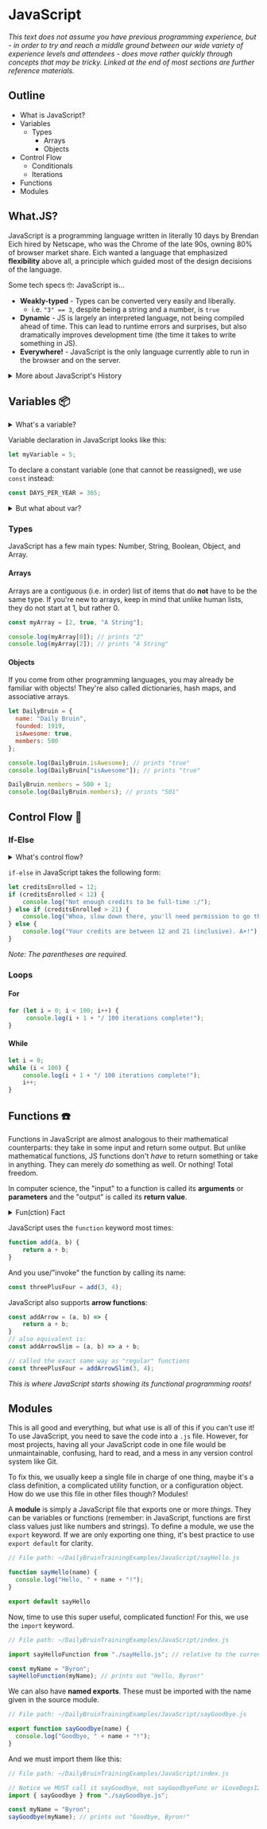 # JavaScript

*This text does not assume you have previous programming experience, but - in order to try and reach a middle ground between our wide variety of experience levels and attendees - does move rather quickly through concepts that may be tricky. Linked at the end of most sections are further reference materials.*

## Outline

- What is JavaScript?
- Variables
  - Types
    - Arrays
    - Objects
- Control Flow
  - Conditionals
  - Iterations
- Functions
- Modules

## What.JS?

JavaScript is a programming language written in literally 10 days by Brendan Eich hired by Netscape, who was the Chrome of the late 90s, owning 80% of browser market share. Eich wanted a language that emphasized **flexibility** above all, a principle which guided most of the design decisions of the language.

Some tech specs :nerd_face:: JavaScript is...

- **Weakly-typed** - Types can be converted very easily and liberally.
  - i.e. `"3" == 3`, despite being a string and a number, is `true`
- **Dynamic** - JS is largely an interpreted language, not being compiled ahead of time. This can lead to runtime errors and surprises, but also dramatically improves development time (the time it takes to write something in JS).
- **Everywhere!** - JavaScript is the only language currently able to run in the browser and on the server.

<details>
  <summary>More about JavaScript's History</summary>
  JavaScript was originally titled "Mocha," a blatant reference to Java. This was because - believe it or not - Java was the new, trendy language of the late 90s and all the web developers were coming from that as their primary language. Because of this, Eich designed JavaScript to use Java's familiar <em>syntax</em> (curly braces, semi-colons, optional whitespace) while incorporating functional programming <em>features</em> (functions being first class (i.e. able to be assigned to a variable), prototypical inheritance (from Self, in contrast to class-based inheritance from Java), and dynamic typing). This allowed JavaScript to, while being far from perfect as you'll see in countless jokes over the Internet, last as long as it has. Maybe Eich knew what he was doing after all!
  <br>
  <br>
  Oh, and the name came from wanting to go past "Mocha" and literally just say "Java." Honesty is a virtue! The "script" comes from Netscape wanting to make it sound as least scary as possible as to attract the most programmers. It's not that scary old programming language Java! Why, this? It's just a scripting language. A little tiny script! (With JS files pushing 2 MB these days, we might laugh at this today.)
</details>

## Variables :package:

<details>
  <summary>What's a variable?</summary>
  A variable is just what it is in math: a particular unique name associated with a certain value. In algebra, you have x = 3 * 9 * 10 / 4. In computer science, you have the exact same thing! Think of a variable as a drawer. You put a label on the drawer, say "socks," and put anything you want into it. Ideally, it would indeed be socks! Now you have a nice organized place to put your socks. If you ever wanted to change up your sock collection, all you have to do is go into that drawer, take out some stuff, put in some stuff, and you're good! 
  <br>
  <br>
  Also! While we're at it, this is a good time to show the difference between a strongly- and weakly-typed language. A strongly-typed language - OCaml or Rust - will not let you put anything except socks in that drawer. No exceptions: not shoes, not tights, not even stockings. This drawer is <strong>strictly</strong> for socks, buddy. On the other hand, the more weakly-typed a language is, the more it will allow. A slightly weaker language - C or C++ - might allow stockings and tights, but definitely not shoes. An even weaker language - JavaScript - might allow practically anything: shoes, dogs, the CS professor who first ruined your GPA, etc.
</details>

Variable declaration in JavaScript looks like this:

```javascript
let myVariable = 5;
```

To declare a constant variable (one that cannot be reassigned), we use `const` instead:

```javascript
const DAYS_PER_YEAR = 365;
```

<details>
  <summary>But what about var?</summary>
  Sigh... must we? Fine, fine, if we must.
  <br>
  "var" assigns a variable which is <strong>globally</strong> scoped. This means that if you define a variable inside a function using var, when you exit the function that variable will still be valid. This gives the most flexibility and is the most appealing in the context of just writing smaller files to animate your website logo, but as JavaScript now handles your Social Security Number, bank statements, and entire life in its tragic little hands, we prefer to use "let" and "const" instead nowadays.
  <br>
  "let" assigns a variable which is <strong>block</strong> scoped. If you declare a variable inside a function using let, once you exit that function, it will no longer be valid. While less flexible and perhaps more annoying, this tends to produce more consistent results, which is exactly what you want on your server handling sensitive user data.
</details>

### Types

JavaScript has a few main types: Number, String, Boolean, Object, and Array.

#### Arrays

Arrays are a contiguous (i.e. in order) list of items that do **not** have to be the same type. If you're new to arrays, keep in mind that unlike human lists, they do not start at 1, but rather 0.

```javascript
const myArray = [2, true, "A String"];

console.log(myArray[0]); // prints "2"
console.log(myArray[2]); // prints "A String"
```

#### Objects

If you come from other programming languages, you may already be familiar with objects! They're also called dictionaries, hash maps, and associative arrays.

```javascript
let DailyBruin = {
  name: "Daily Bruin",
  founded: 1919,
  isAwesome: true,
  members: 500
};

console.log(DailyBruin.isAwesome); // prints "true"
console.log(DailyBruin["isAwesome"]); // prints "true"

DailyBruin.members = 500 + 1;
console.log(DailyBruin.members); // prints "501"
```



## Control Flow :arrows_counterclockwise:

### If-Else

<details>
  <summary>What's control flow?</summary>
  Great question! Control flow is basically the fancy word for "if this, then that." Very rarely will a program do the same exact thing with all the input it ever gets under any circumstances. 99.9% of the time, you want to say "OK, computer, IF this one thing is true, then do this, OTHERWISE, just do that." Except instead of otherwise, we say else probably because it's shorter. 
  Every programming language will have some concept of control flow and usually the syntax is fairly similar.
</details>

`if-else` in JavaScript takes the following form:

```javascript
let creditsEnrolled = 12;
if (creditsEnrolled < 12) {
    console.log("Not enough credits to be full-time :/");
} else if (creditsEnrolled > 21) {
    console.log("Whoa, slow down there, you'll need permission to go that hard.");
} else {
    console.log("Your credits are between 12 and 21 (inclusive). A+!");
}
```

*Note: The parentheses are required.*

### Loops

#### For

```javascript
for (let i = 0; i < 100; i++) {
     console.log(i + 1 + "/ 100 iterations complete!");
}
```



#### While

```javascript
let i = 0;
while (i < 100) {
    console.log(i + 1 + "/ 100 iterations complete!");
    i++;
}
```



## Functions :phone:

Functions in JavaScript are almost analogous to their mathematical counterparts: they take in some input and return some output. But unlike mathematical functions, JS functions don't *have* to return something or take in anything. They can merely *do* something as well. Or nothing! Total freedom.

In computer science, the "input" to a function is called its **arguments** or **parameters** and the "output" is called its **return value**.

<details>
  <summary>Fun(ction) Fact</summary>
  Technically, the annotations for the input a function accepts (i.e. two integers, or a floating point value and a string, with an optional boolean) are called the "parameters", while the actual passed-in values are the "arguments."
</details>

JavaScript uses the `function` keyword most times:

```javascript
function add(a, b) {
    return a + b;
}
```

And you use/"invoke" the function by calling its name:

```javascript
const threePlusFour = add(3, 4);
```

JavaScript also supports **arrow functions**:

```javascript
const addArrow = (a, b) => {
    return a + b;
}
// also equivalent is:
const addArrowSlim = (a, b) => a + b;

// called the exact same way as "regular" functions
const threePlusFour = addArrowSlim(3, 4);
```

*This is where JavaScript starts showing its functional programming roots!*

## Modules

This is all good and everything, but what use is all of this if you can't use it! To use JavaScript, you need to save the code into a `.js` file. However, for most projects, having all your JavaScript code in one file would be unmaintainable, confusing, hard to read, and a mess in any version control system like Git. 

To fix this, we usually keep a single file in charge of one thing, maybe it's a class definition, a complicated utility function, or a configuration object. How do we use this file in other files though? Modules!

A **module** is simply a JavaScript file that exports one or more *things*. They can be variables or functions (remember: in JavaScript, functions are first class values just like numbers and strings). To define a module, we use the `export` keyword. If we are only exporting one thing, it's best practice to use `export default` for clarity.

```javascript
// File path: ~/DailyBruinTrainingExamples/JavaScript/sayHello.js

function sayHello(name) {
  console.log("Hello, " + name + "!");
}

export default sayHello
```

Now, time to use this super useful, complicated function! For this, we use the `import` keyword.

```javascript
// File path: ~/DailyBruinTrainingExamples/JavaScript/index.js

import sayHelloFunction from "./sayHello.js"; // relative to the current directory "JavaScript"

const myName = "Byron";
sayHelloFunction(myName); // prints out "Hello, Byron!"
```

We can also have **named exports**. These must be imported with the name given in the source module.

```javascript
// File path: ~/DailyBruinTrainingExamples/JavaScript/sayGoodbye.js

export function sayGoodbye(name) {
  console.log("Goodbye, " + name + "!");
}
```

And we must import them like this:

```javascript
// File path: ~/DailyBruinTrainingExamples/JavaScript/index.js

// Notice we MUST call it sayGoodbye, not sayGoodbyeFunc or iLoveDogs123
import { sayGoodbye } from "./sayGoodbye.js";

const myName = "Byron";
sayGoodbye(myName); // prints out "Goodbye, Byron!"
```

